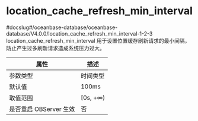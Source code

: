 location_cache_refresh_min_interval 
========================================================
#docslug#/oceanbase-database/oceanbase-database/V4.0.0/location_cache_refresh_min_interval-1-2-3
location_cache_refresh_min_interval 用于设置位置缓存刷新请求的最小间隔，防止产生过多刷新请求造成系统压力过大。


|      **属性**      |  **描述**   |
|------------------|-----------|
| 参数类型             | 时间类型      |
| 默认值              | 100ms     |
| 取值范围             | \[0s, +∞) |
| 是否重启 OBServer 生效 | 否         |



